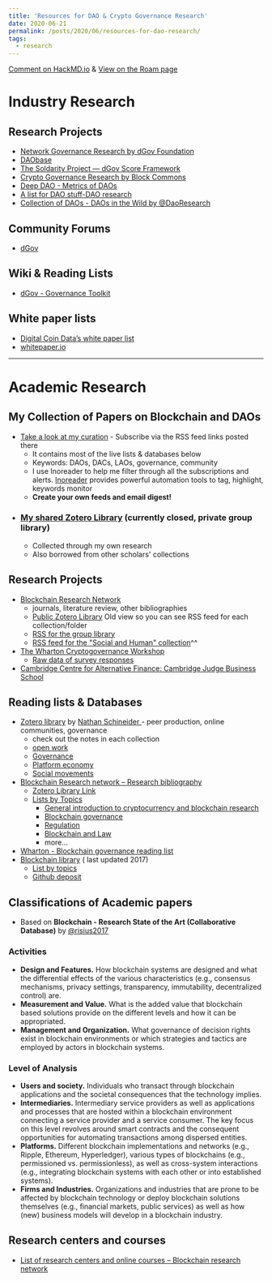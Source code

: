 ```yaml
---
title: 'Resources for DAO & Crypto Governance Research'
date: 2020-06-21
permalink: /posts/2020/06/resources-for-dao-research/
tags:
  - research
---
```

[Comment on HackMD.io](https://hackmd.io/@jhWWVmuuRp2DwQqyB2DAxg/SJWZB1668) & [View on the Roam page](https://roamresearch.com/#/app/PublicContent_LinXule/page/vPEa3y5n6)

# Industry Research 
## Research Projects
- [Network Governance Research by dGov Foundation](https://daoresearch.dgov.foundation/)
- [DAObase](https://daobase.org/)
- [The Soldarity Project — dGov Score Framework](https://medium.com/alternative-governance-network/evaluating-for-distributed-governance-in-internet-native-digital-organizations-23423b261238)
- [Crypto Governance Research by Block Commons ](https://blockcommons.red/crypto-governance-research/overviews/)
- [Deep DAO - Metrics of DAOs](http://deepdao.world/#/deepdao/dashboard)
- [A list for DAO stuff-DAO research](https://github.com/DAOresearch/awesome-daos/blob/master/README.md)
- [Collection of DAOs - DAOs in the Wild by @DaoResearch](https://www.notion.so/linxule/DAOs-In-The-Wild-Board-fbf4be9eb1c044ebb035ee76f8696c49#3b5bfb48f07a4f06a3c6fe650b9d40a4) 


## Community Forums 
- [dGov](https://forum.dgov.foundation/)
		
## Wiki & Reading Lists
- [dGov - Governance Toolkit](https://forum.dgov.foundation/t/governance-toolkit/137)
		
## White paper lists 
- [Digital Coin Data’s white paper list](https://www.digitalcoindata.com/bitcoin-cryptocurrency-whitepapers/)
- [whitepaper.io](https://whitepaper.io/)
		
		
***
# Academic Research
## My Collection of Papers on Blockchain and DAOs
- [Take a look at my curation](https://linxule.com/curation-dao/) - Subscribe via the RSS feed links posted there
	- It contains most of the live lists & databases below
	- Keywords: DAOs, DACs, LAOs, governance, community  
	- I use Inoreader to help me filter through all the subscriptions and alerts. [Inoreader](https://www.inoreader.com/) provides powerful automation tools to tag, highlight, keywords monitor 
	- **Create your own feeds and email digest!** 
- ### [My shared Zotero Library](https://www.zotero.org/groups/2515544/digital_primitives_research) (currently closed, private group library)
	- Collected through my own research 
	- Also borrowed from other scholars' collections


## Research Projects 
- [Blockchain Research Network](https://www.blockchainresearchnetwork.org/research/research-landscape/)
	- journals, literature review, other bibliographies 
	- [Public Zotero Library](https://www.zotero.org/groups/2216205/blockchain_research_network/library?usenewlibrary=0) Old view so you can see RSS feed for each collection/folder
	- [RSS for the group library](https://api.zotero.org/groups/2216205/items/top?start=0&limit=25&format=atom&v=1)
	- [RSS feed for the "Social and Human" collection](https://api.zotero.org/groups/2216205/collections/Q76H4XH5/items/top?start=0&limit=25&format=atom&v=1)^^
- [The Wharton Cryptogovernance Workshop](https://cryptogov.net)
	- [Raw data of survey responses](https://cryptogov.net/export-spreadsheet/) 
- [Cambridge Centre for Alternative Finance: Cambridge Judge Business School](https://www.jbs.cam.ac.uk/faculty-research/centres/alternative-finance/)


## Reading lists & Databases 
- [Zotero library](https://www.zotero.org/ntnsndr/items) by [Nathan Schineider ](https://nathanschneider.info/) - peer production, online communities, governance
	- check out the notes in each collection
	- [open work](https://nathanschneider.info/open-work/)
	- [Governance](https://www.zotero.org/ntnsndr/items/collectionKey/F6732S44)
	- [Platform economy](https://www.zotero.org/ntnsndr/items/collectionKey/F6732S44)
	- [Social movements](https://www.zotero.org/ntnsndr/items/collectionKey/F6732S44)
- [Blockchain Research network – Research bibliography](https://www.blockchainresearchnetwork.org/research/bibliography/?tag_id=DAOs) 
	- [Zotero Library Link](https://www.zotero.org/groups/2216205/blockchain_research_network)
	- [Lists by Topics](https://www.blockchainresearchnetwork.org/research/research-guides/)
		- [General introduction to cryptocurrency and blockchain research](https://www.blockchainresearchnetwork.org/docs/general-introduction-to-cryptocurrency-and-blockchain-research/)
		- [Blockchain governance](https://www.blockchainresearchnetwork.org/docs/blockchain-governance/)
		- [Regulation](https://www.blockchainresearchnetwork.org/docs/regulation/)
		- [Blockchain and Law](https://www.blockchainresearchnetwork.org/docs/blockchain-and-law/)
		- more…
- [Wharton - Blockchain governance reading list](https://docs.google.com/document/d/1Vf2-DGW5ppSOOp-yLXxm6wIAMGU9FKAg3L5GFHA9iiM/edit)
- [Blockchain library](https://blockchainlibrary.org/2017/10/academic-blockchain-publications/) ( last updated 2017)
	- [List by topics](https://blockchainlibrary.org/2018/06/a-curated-list-of-resources-for-cryptoeconomics-research/)
	- [Github deposit](https://github.com/jpantunes/awesome-cryptoeconomics)
## Classifications of Academic papers 
- Based on __Blockchain - Research State of the Art (Collaborative Database)__ by [@risius2017](https://link.springer.com/article/10.1007%2Fs12599-017-0506-0)


### Activities
- **Design and Features.** How blockchain systems are designed and what the differential effects of the various characteristics (e.g., consensus mechanisms, privacy settings, transparency, immutability, decentralized control) are.
- **Measurement and Value.** What is the added value that blockchain based solutions provide on the different levels and how it can be appropriated.
- **Management and Organization.** What governance of decision rights exist in blockchain environments or which strategies and tactics are employed by actors in blockchain systems.


### Level of Analysis
- **Users and society.** Individuals who transact through blockchain applications and the societal consequences that the technology implies.
- **Intermediaries.** Intermediary service providers as well as applications and processes that are hosted within a blockchain environment connecting a service provider and a service consumer. The key focus on this level revolves around smart contracts and the consequent opportunities for automating transactions among dispersed entities.
- **Platforms.** Different blockchain implementations and networks (e.g., Ripple, Ethereum, Hyperledger), various types of blockchains (e.g., permissioned vs. permissionless), as well as cross-system interactions (e.g., integrating blockchain systems with each other or into established systems).
- **Firms and Industries.** Organizations and industries that are prone to be affected by blockchain technology or deploy blockchain solutions themselves (e.g., financial markets, public services) as well as how (new) business models will develop in a blockchain industry.
			
			
## Research centers and courses 
- [List of research centers and online courses – Blockchain research network](https://www.blockchainresearchnetwork.org/resources/cryptocurrency-and-blockchain-research-centers-laboratories-and-classes)

